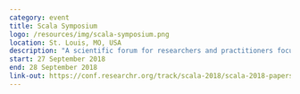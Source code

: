 ```yaml
---
category: event
title: Scala Symposium
logo: /resources/img/scala-symposium.png
location: St. Louis, MO, USA
description: "A scientific forum for researchers and practitioners focused on the Scala language."
start: 27 September 2018
end: 28 September 2018
link-out: https://conf.researchr.org/track/scala-2018/scala-2018-papers
---
```

